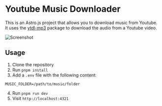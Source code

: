 # Youtube Music Downloader

This is an Astro.js project that allows you to download music from Youtube. It uses the [ytdl-mp3](https://www.npmjs.com/package/ytdl-mp3) package to download the audio from a Youtube video.

![Screenshot](https://i.imgur.com/Qotd270.png)

## Usage

1. Clone the repository
2. Run `pnpm install`
3. Add a `.env` file with the following content:
```env
MUSIC_FOLDER=/path/to/music/folder
```
4. Run `pnpm run dev`
5. Visit `http://localhost:4321`

